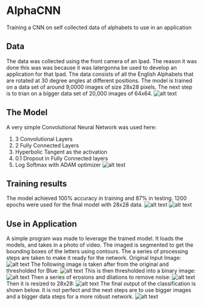 # AlphaCNN
Training a CNN on self collected data of alphabets to use in an application
## Data
The data was collected using the front camera of an Ipad. The reason it was done this was was because it was latergonna be used to develop an application for that Ipad.
The data consists of all the English Alphabets that are rotated at 30 degree angles at different positions. 
The model is trained on a data set of around 9,0000 images of size 28x28 pixels. The next step is to trian on a bigger data set of 20,000 images of 64x64.
![alt text](https://github.com/s-abdullah/AlphaCNN/blob/master/Images/data.png)
## The Model
A very simple Convolutional Neural Network was used here:
1) 3 Convolutional Layers
2) 2 Fully Connected Layers
3) Hyperbolic Tangent as the activation
4) 0.1 Dropout in Fully Connected layers
5) Log Softmax with ADAM optimizer
![alt text](https://github.com/s-abdullah/AlphaCNN/blob/master/Images/network.png)
## Training results
The model achieved 100% accuracy in training and 87% in testing. 1200 epochs were used for the final model with 28x28 data. 
![alt text](https://github.com/s-abdullah/AlphaCNN/blob/master/Images/accu.png)
![alt text](https://github.com/s-abdullah/AlphaCNN/blob/master/Images/loss.png)
## Use in Application
A simple program was made to leverage the trained model. It loads the models, and takes in a photo of video. 
The imaged is segmented to get the bounding boxes of the letters using contours. The a series of processing steps are taken to make it ready for the network.
Original Input Image:
![alt text](https://github.com/s-abdullah/AlphaCNN/blob/master/Images/real.jpg)
The following image is taken after from the original and thresholded for Blue:
![alt text](https://github.com/s-abdullah/AlphaCNN/blob/master/Images/a4.png)
This is then thresholded into a binary image:
![alt text](https://github.com/s-abdullah/AlphaCNN/blob/master/Images/a2.png)
Then a series of erosions and dilations to remove noise:
![alt text](https://github.com/s-abdullah/AlphaCNN/blob/master/Images/a7.png)
Then it is resized to 28x28:
![alt text](https://github.com/s-abdullah/AlphaCNN/blob/master/Images/a1.png)
The final output of the classification is shown below. It is not perfect and the next steps are to use bigger images and a bigger data steps for a more robust network.
![alt text](https://github.com/s-abdullah/AlphaCNN/blob/master/Images/realTest.jpg)
